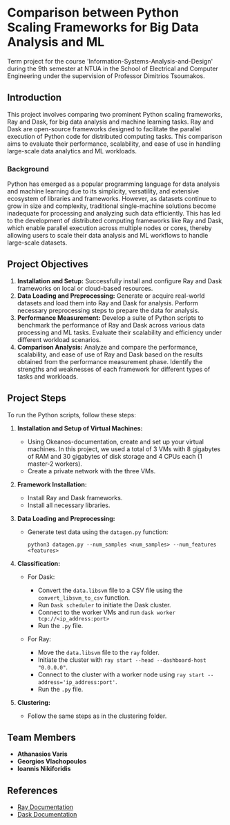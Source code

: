 # Comparison between Python Scaling Frameworks for Big Data Analysis and ML

Term project for the course 'Information-Systems-Analysis-and-Design' during the 9th semester at NTUA in the School of Electrical and Computer Engineering under the supervision of Professor Dimitrios Tsoumakos.

## Introduction

This project involves comparing two prominent Python scaling frameworks, Ray and Dask, for big data analysis and machine learning tasks. Ray and Dask are open-source frameworks designed to facilitate the parallel execution of Python code for distributed computing tasks. This comparison aims to evaluate their performance, scalability, and ease of use in handling large-scale data analytics and ML workloads.

### Background
Python has emerged as a popular programming language for data analysis and machine learning due to its simplicity, versatility, and extensive ecosystem of libraries and frameworks. However, as datasets continue to grow in size and complexity, traditional single-machine solutions become inadequate for processing and analyzing such data efficiently. This has led to the development of distributed computing frameworks like Ray and Dask, which enable parallel execution across multiple nodes or cores, thereby allowing users to scale their data analysis and ML workflows to handle large-scale datasets.

## Project Objectives

1. **Installation and Setup:** Successfully install and configure Ray and Dask frameworks on local or cloud-based resources.
2. **Data Loading and Preprocessing:** Generate or acquire real-world datasets and load them into Ray and Dask for analysis. Perform necessary preprocessing steps to prepare the data for analysis.
3. **Performance Measurement:** Develop a suite of Python scripts to benchmark the performance of Ray and Dask across various data processing and ML tasks. Evaluate their scalability and efficiency under different workload scenarios.
4. **Comparison Analysis:** Analyze and compare the performance, scalability, and ease of use of Ray and Dask based on the results obtained from the performance measurement phase. Identify the strengths and weaknesses of each framework for different types of tasks and workloads.

## Project Steps

To run the Python scripts, follow these steps:

1. **Installation and Setup of Virtual Machines:**
   - Using Okeanos-documentation, create and set up your virtual machines. In this project, we used a total of 3 VMs with 8 gigabytes of RAM and 30 gigabytes of disk storage and 4 CPUs each (1 master-2 workers).
   - Create a private network with the three VMs.

2. **Framework Installation:**
   - Install Ray and Dask frameworks.
   - Install all necessary libraries.

3. **Data Loading and Preprocessing:**
   - Generate test data using the `datagen.py` function:
     ```
     python3 datagen.py --num_samples <num_samples> --num_features <features>
     ```

4. **Classification:**
   - For Dask:
     - Convert the `data.libsvm` file to a CSV file using the `convert_libsvm_to_csv` function.
     - Run `Dask scheduler` to initiate the Dask cluster.
     - Connect to the worker VMs and run `dask worker tcp://<ip_address:port>`
     - Run the `.py` file.

   - For Ray:
     - Move the `data.libsvm` file to the `ray` folder.
     - Initiate the cluster with `ray start --head --dashboard-host "0.0.0.0"`.
     - Connect to the cluster with a worker node using `ray start --address='ip_address:port'`.
     - Run the `.py` file.

5. **Clustering:**
   - Follow the same steps as in the clustering folder.

## Team Members

- **Athanasios Varis**
- **Georgios Vlachopoulos**
- **Ioannis Nikiforidis**

## References

- [Ray Documentation](https://docs.ray.io/)
- [Dask Documentation](https://docs.dask.org/)
